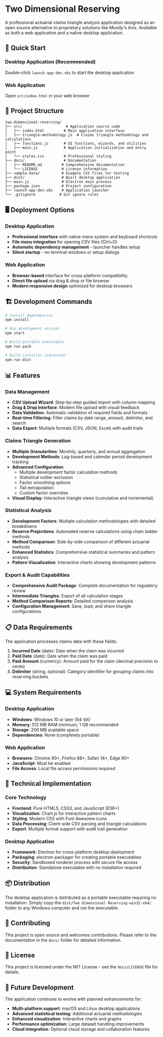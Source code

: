 # Two Dimensional Reserving

A professional actuarial claims triangle analysis application designed as an open source alternative to proprietary solutions like Moody's Axis. Available as both a web application and a native desktop application.

## 🚀 Quick Start

### Desktop Application (Recommended)
Double-click `launch-app-dev.vbs` to start the desktop application

### Web Application
Open `src/index.html` in your web browser

## 📁 Project Structure

```
two-dimensional-reserving/
├── src/                    # Application source code
│   ├── index.html         # Main application interface
│   ├── triangle-methodology.js  # Claims triangle methodology and calculations
│   ├── functions.js       # UI functions, wizards, and utilities
│   ├── main.js            # Application initialization and entry point
│   └── styles.css         # Professional styling
├── docs/                  # Documentation
│   ├── README.md         # Comprehensive documentation
│   └── LICENSE           # License information
├── sample-data/          # Example CSV files for testing
├── dist/                 # Built desktop application
├── main.js               # Electron main process
├── package.json          # Project configuration
├── launch-app-dev.vbs    # Application launcher
└── .gitignore           # Git ignore rules
```

## 🖥️ Deployment Options

### Desktop Application
- **Professional interface** with native menu system and keyboard shortcuts
- **File menu integration** for opening CSV files (Ctrl+O)
- **Automatic dependency management** - launcher handles setup
- **Silent startup** - no terminal windows or setup dialogs

### Web Application
- **Browser-based** interface for cross-platform compatibility
- **Direct file upload** via drag & drop or file browser
- **Modern responsive design** optimized for desktop browsers

## 🏗️ Development Commands

```bash
# Install dependencies
npm install

# Run development version
npm start

# Build portable executable
npm run pack

# Build installer (advanced)
npm run dist
```

## 📊 Features

### Data Management
- **CSV Upload Wizard**: Step-by-step guided import with column mapping
- **Drag & Drop Interface**: Modern file upload with visual feedback
- **Data Validation**: Automatic validation of required fields and formats
- **Real-time Filtering**: Filter claims by date range, amount, delimiter, and search
- **Data Export**: Multiple formats (CSV, JSON, Excel) with audit trails

### Claims Triangle Generation
- **Multiple Granularities**: Monthly, quarterly, and annual aggregation
- **Development Methods**: Lag-based and calendar period development tracking
- **Advanced Configuration**:
  - Multiple development factor calculation methods
  - Statistical outlier exclusion
  - Factor smoothing options
  - Tail extrapolation
  - Custom factor overrides
- **Visual Display**: Interactive triangle views (cumulative and incremental)

### Statistical Analysis
- **Development Factors**: Multiple calculation methodologies with detailed breakdowns
- **Reserve Projections**: Automated reserve calculations using chain ladder methods
- **Method Comparison**: Side-by-side comparison of different actuarial methods
- **Enhanced Statistics**: Comprehensive statistical summaries and pattern analysis
- **Pattern Visualization**: Interactive charts showing development patterns

### Export & Audit Capabilities
- **Comprehensive Audit Package**: Complete documentation for regulatory review
- **Intermediate Triangles**: Export of all calculation stages
- **Method Comparison Reports**: Detailed comparison analysis
- **Configuration Management**: Save, load, and share triangle configurations

## 📋 Data Requirements

The application processes claims data with these fields:

1. **Incurred Date** (date): Date when the claim was incurred
2. **Paid Date** (date): Date when the claim was paid
3. **Paid Amount** (currency): Amount paid for the claim (decimal precision to cents)
4. **Delimiter** (string, optional): Category identifier for grouping claims into reserving buckets

## 💻 System Requirements

### Desktop Application
- **Windows**: Windows 10 or later (64-bit)
- **Memory**: 512 MB RAM minimum, 1 GB recommended
- **Storage**: 200 MB available space
- **Dependencies**: None (completely portable)

### Web Application
- **Browsers**: Chrome 90+, Firefox 88+, Safari 14+, Edge 90+
- **JavaScript**: Must be enabled
- **File Access**: Local file access permissions required

## 🔧 Technical Implementation

### Core Technology
- **Frontend**: Pure HTML5, CSS3, and JavaScript (ES6+)
- **Visualization**: Chart.js for interactive pattern charts
- **Styling**: Modern CSS with Font Awesome icons
- **Data Processing**: Client-side CSV parsing and triangle calculations
- **Export**: Multiple format support with audit trail generation

### Desktop Application
- **Framework**: Electron for cross-platform desktop deployment
- **Packaging**: electron-packager for creating portable executables
- **Security**: Sandboxed renderer process with secure file access
- **Distribution**: Standalone executable with no installation required

## 📦 Distribution

The desktop application is distributed as a portable executable requiring no installation. Simply copy the `dist/Two Dimensional Reserving-win32-x64/` folder to any Windows computer and run the executable.

## 🤝 Contributing

This project is open source and welcomes contributions. Please refer to the documentation in the `docs/` folder for detailed information.

## 📄 License

This project is licensed under the MIT License - see the `docs/LICENSE` file for details.

## 🔄 Future Development

The application continues to evolve with planned enhancements for:
- **Multi-platform support**: macOS and Linux desktop applications
- **Advanced statistical testing**: Additional actuarial methodologies
- **Enhanced visualization**: Interactive charts and graphs
- **Performance optimization**: Large dataset handling improvements
- **Cloud integration**: Optional cloud storage and collaboration features